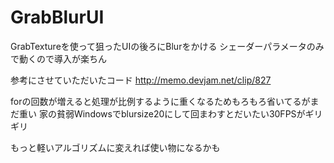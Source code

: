 # GrabBlurUI
GrabTextureを使って狙ったUIの後ろにBlurをかける
シェーダーパラメータのみで動くので導入が楽ちん

参考にさせていただいたコード
http://memo.devjam.net/clip/827

forの回数が増えると処理が比例するように重くなるためもろもろ省いてるがまだ重い
家の貧弱Windowsでblursize20にして回まわすとだいたい30FPSがギリギリ

もっと軽いアルゴリズムに変えれば使い物になるかも
